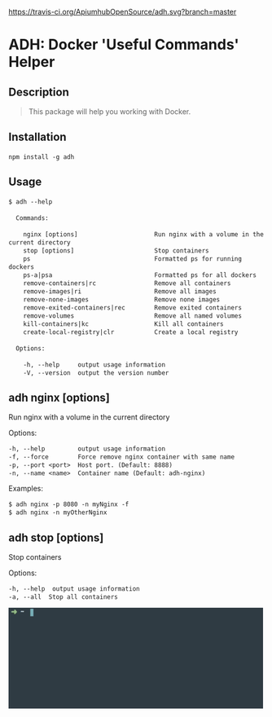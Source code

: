 https://travis-ci.org/ApiumhubOpenSource/adh.svg?branch=master
# ADH: Docker 'Useful Commands' Helper


##  Description

> This package will help you working with Docker. 
    

##  Installation

    npm install -g adh
  
## Usage

```
$ adh --help

  Commands:

    nginx [options]            			Run nginx with a volume in the current directory 
    stop [options]             			Stop containers
    ps                         			Formatted ps for running dockers
    ps-a|psa                   			Formatted ps for all dockers
    remove-containers|rc       			Remove all containers
    remove-images|ri           			Remove all images
    remove-none-images         			Remove none images
    remove-exited-containers|rec   		Remove exited containers
    remove-volumes             			Remove all named volumes
    kill-containers|kc         			Kill all containers
    create-local-registry|clr			Create a local registry

  Options:

    -h, --help     output usage information
    -V, --version  output the version number
```


##  adh nginx [options]

  Run nginx with a volume in the current directory 

  Options:

    -h, --help         output usage information
    -f, --force        Force remove nginx container with same name
    -p, --port <port>  Host port. (Default: 8888)
    -n, --name <name>  Container name (Default: adh-nginx)

  Examples:

    $ adh nginx -p 8080 -n myNginx -f
    $ adh nginx -n myOtherNginx

##  adh stop [options]

  Stop containers

  Options:

    -h, --help  output usage information
    -a, --all  Stop all containers

<img src="adh_stop.gif" width="500">
